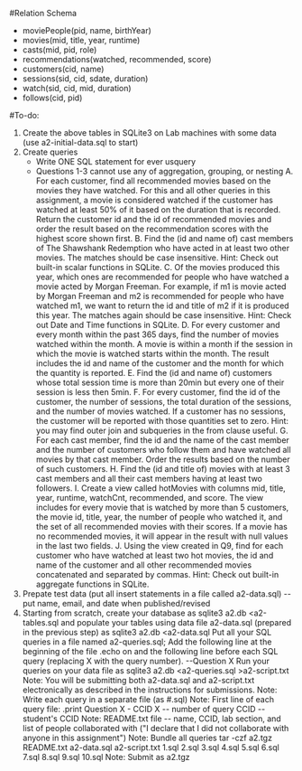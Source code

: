 #Relation Schema 
- moviePeople(pid, name, birthYear)
- movies(mid, title, year, runtime)
- casts(mid, pid, role)
- recommendations(watched, recommended, score)
- customers(cid, name)
- sessions(sid, cid, sdate, duration)
- watch(sid, cid, mid, duration)
- follows(cid, pid)

#To-do:
1. Create the above tables in SQLite3 on Lab machines with some data (use a2-initial-data.sql to start)
2. Create queries
    - Write ONE SQL statement for ever usquery 
    - Questions 1-3 cannot use any of aggregation, grouping, or nesting 
    A. For each customer, find all recommended movies based on the movies they have watched. For this and all other queries in this assignment, a movie is considered watched if the customer has watched at least 50% of it based on the duration that is recorded. Return the customer id and the id of recommended movies and order the result based on the recommendation scores with the highest score shown first.
    B. Find the (id and name of) cast members of The Shawshank Redemption who have acted in at least two other movies. The matches should be case insensitive. Hint: Check out built-in scalar functions in SQLite.
    C. Of the movies produced this year, which ones are recommended for people who have watched a movie acted by Morgan Freeman. For example, if m1 is movie acted by Morgan Freeman and m2 is recommended for people who have watched m1, we want to return the id and title of m2 if it is produced this year. The matches again should be case insensitive. Hint: Check out Date and Time functions in SQLite.
    D. For every customer and every month within the past 365 days, find the number of movies watched within the month. A movie is within a month if the session in which the movie is watched starts within the month. The result includes the id and name of the customer and the month for which the quantity is reported.
    E. Find the (id and name of) customers whose total session time is more than 20min but every one of their session is less then 5min.
    F. For every customer, find the id of the customer, the number of sessions, the total duration of the sessions, and the number of movies watched. If a customer has no sessions, the customer will be reported with those quantities set to zero. Hint: you may find outer join and subqueries in the from clause useful.
    G. For each cast member, find the id and the name of the cast member and the number of customers who follow them and have watched all movies by that cast member. Order the results based on the number of such customers.
    H. Find the (id and title of) movies with at least 3 cast members and all their cast members having at least two followers.
    I. Create a view called hotMovies with columns mid, title, year, runtime, watchCnt, recommended, and score. The view includes for every movie that is watched by more than 5 customers, the movie id, title, year, the number of people who watched it, and the set of all recommended movies with their scores. If a movie has no recommended movies, it will appear in the result with null values in the last two fields.
    J. Using the view created in Q9, find for each customer who have watched at least two hot movies, the id and name of the customer and all other recommended movies concatenated and separated by commas. Hint: Check out built-in aggregate functions in SQLite.
3. Prepate test data (put all insert statements in a file called a2-data.sql) -- put name, email, and date when published/revised 
4. Starting from scratch, create your database as
     sqlite3   a2.db   <a2-tables.sql
   and populate your tables using data file a2-data.sql (prepared in the previous step) as
     sqlite3   a2.db   <a2-data.sql
   Put all your SQL queries in a file named a2-queries.sql; Add the following line at the beginning of the file
     .echo on
   and the following line before each SQL query (replacing X with the query number).
     --Question X
   Run your queries on your data file as
     sqlite3   a2.db   <a2-queries.sql >a2-script.txt
   Note: You will be submitting both a2-data.sql and a2-script.txt electronically as described in the instructions for submissions.
   Note: Write each query in a separate file (as #.sql)
   Note: First line of each query file: .print Question X - CCID
      X -- number of query
      CCID -- student's CCID 
   Note: README.txt file -- name, CCID, lab section, and list of people collaborated with ("I declare that I did not collaborate with anyone in this assignment")
   Note: Bundle all queries
      tar -czf a2.tgz README.txt a2-data.sql a2-script.txt 1.sql 2.sql 3.sql 4.sql 5.sql 6.sql 7.sql 8.sql 9.sql 10.sql
   Note: Submit as a2.tgz
